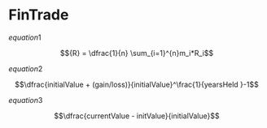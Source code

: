 # FinTrade

$equation1$ 

$${R} = \dfrac{1}{n} \sum_{i=1}^{n}m_i*R_i$$

$equation 2$

$$\dfrac{initialValue + (gain/loss)}{initialValue}^\frac{1}{yearsHeld }-1$$

$equation 3$

$$\dfrac{currentValue - initValue}{initialValue}$$
